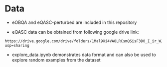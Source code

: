 # Data


- eOBQA and eQASC-perturbed are included in this repository


- eQASC data can be obtained from following google drive link:
```
https://drive.google.com/drive/folders/1Mal9Xi4VA8LRCsmQSisF3D0_I_ir_WJm?usp=sharing
```


- explore_data.ipynb demonstrates data format and can also be used to explore random examples from the dataset
